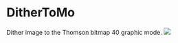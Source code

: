 # DitherToMo
Dither image to the Thomson bitmap 40 graphic mode.
<img src="imgages/thomsonReprocessed.gif">
